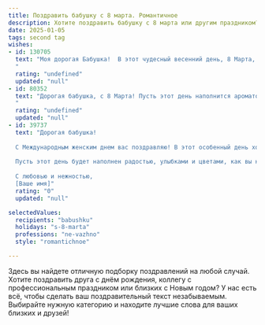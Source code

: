 ```yaml
---
title: Поздравить бабушку с 8 марта. Романтичное
description: Хотите поздравить бабушку с 8 марта или другим праздником? Наш ИИ создаст незабываемое поздравление, а вы обязательно выделитесь среди других.  
date: 2025-01-05
tags: second tag
wishes:
- id: 130705
  text: "Моя дорогая Бабушка!  В этот чудесный весенний день, 8 Марта, я хочу выразить тебе свою безграничную любовь и нежность. Твоя доброта, теплота и забота – это самый ценный дар, который я получила в жизни.  Пусть этот день будет наполнен радостью, счастьем и  волшебством, а каждый миг –  напоминанием о моей бесконечной любви к тебе. С праздником, моя любимая!
  "
  rating: "undefined"
  updated: "null"
- id: 80352
  text: "Дорогая бабушка, с 8 Марта! Пусть этот день наполнится ароматом весенних цветов, светом нежных улыбок и теплом сердечной любви. Будьте всегда такой же прекрасной, мудрой и заботливой, как весенний рассвет.
  "
  rating: "undefined"
  updated: "null"
- id: 39737
  text: "Дорогая бабушка!
  
  С Международным женским днем вас поздравляю! В этот особенный день хочу напомнить, как вы великолепны. Ваше тепло наполняет наши сердца, а ваша мудрость освещает наш путь. Вы — каждый день пример любви и терпения, и я безмерно благодарен за все заботы и поддержку, которые вы мне дарите.
  
  Пусть этот день будет наполнен радостью, улыбками и цветами, как вы наполняете нашу жизнь счастьем. Знайте, что вы для меня — самая дорогая и любимая женщина на свете.
  
  С любовью и нежностью,
  [Ваше имя]"
  rating: "0"
  updated: "null"

selectedValues:
  recipients: "babushku"
  holidays: "s-8-marta"
  professions: "ne-vazhno"
  style: "romantichnoe"

---
```


Здесь вы найдете отличную подборку поздравлений на любой случай. 
Хотите поздравить друга с днём рождения, коллегу с профессиональным праздником или близких с Новым годом? У нас есть всё, чтобы сделать ваш поздравительный текст незабываемым. Выбирайте нужную категорию и находите лучшие слова для ваших близких и друзей!
